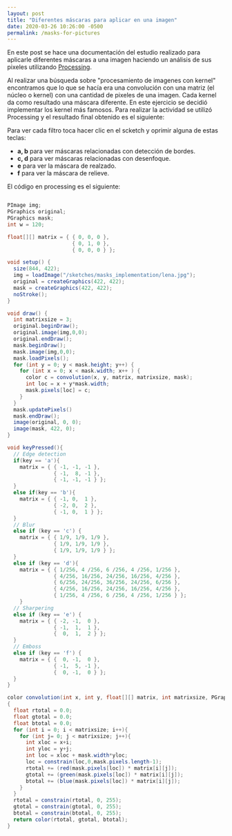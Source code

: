 ```yaml
---
layout: post
title: "Diferentes máscaras para aplicar en una imagen"
date: 2020-03-26 10:26:00 -0500
permalink: /masks-for-pictures
---
```


En este post se hace una documentación del estudio realizado para aplicarle diferentes máscaras a una imagen haciendo un análisis de sus pixeles utilizando [Processing](https://processing.org/).

Al realizar una búsqueda sobre "procesamiento de imagenes con kernel" encontramos que lo que se hacía era una convolución con una matriz (el núcleo o kernel) con una cantidad de pixeles de una imagen. Cada kernel da como resultado una máscara diferente. En este ejercicio se decidió implementar los kernel más famosos. Para realizar la actividad se utilizó Processing y el resultado final obtenido es el siguiente:

Para ver cada filtro toca hacer clic en el scketch y oprimir alguna de estas teclas:

- **a, b** para ver máscaras relacionadas con detección de bordes.
- **c, d** para ver máscaras relacionadas con desenfoque.
- **e** para ver la máscara de realzado.
- **f** para ver la máscara de relieve.

<script src="processing.js"></script>

<canvas data-processing-sources="/sketches/masks_implementation/masks_implementation.pde"></canvas>

El código en processing es el siguiente:

```java

PImage img;
PGraphics original;
PGraphics mask;
int w = 120;

float[][] matrix = { { 0, 0, 0 },
                     { 0, 1, 0 },
                     { 0, 0, 0 } };

void setup() {
  size(844, 422);
  img = loadImage("/sketches/masks_implementation/lena.jpg");
  original = createGraphics(422, 422);
  mask = createGraphics(422, 422);
  noStroke();
}

void draw() {
  int matrixsize = 3;
  original.beginDraw();
  original.image(img,0,0);
  original.endDraw();
  mask.beginDraw();
  mask.image(img,0,0);
  mask.loadPixels();
  for (int y = 0; y < mask.height; y++) {
    for (int x = 0; x < mask.width; x++ ) {
      color c = convolution(x, y, matrix, matrixsize, mask);
      int loc = x + y*mask.width;
      mask.pixels[loc] = c;
    }
  }
  mask.updatePixels()
  mask.endDraw();
  image(original, 0, 0);
  image(mask, 422, 0);
}

void keyPressed(){
  // Edge detection
  if(key == 'a'){
    matrix = { { -1, -1, -1 },
               { -1,  8, -1 },
               { -1, -1, -1 } };
  }
  else if(key == 'b'){
    matrix = { { -1, 0,  1 },
               { -2, 0,  2 },
               { -1, 0,  1 } };
  }
  // Blur
  else if (key == 'c') {
    matrix = { { 1/9, 1/9, 1/9 },
               { 1/9, 1/9, 1/9 },
               { 1/9, 1/9, 1/9 } };
  }
  else if (key == 'd'){
    matrix = { { 1/256, 4 /256, 6 /256, 4 /256, 1/256 },
               { 4/256, 16/256, 24/256, 16/256, 4/256 },
               { 6/256, 24/256, 36/256, 24/256, 6/256 },
               { 4/256, 16/256, 24/256, 16/256, 4/256 },
               { 1/256, 4 /256, 6 /256, 4 /256, 1/256 } };
    }
  // Sharpering
  else if (key == 'e') {
    matrix = { { -2, -1,  0 },
               { -1,  1,  1 },
               {  0,  1,  2 } };
  }
  // Emboss
  else if (key == 'f') {
    matrix = { {  0, -1,  0 },
               { -1,  5, -1 },
               {  0, -1,  0 } };
  }
}

color convolution(int x, int y, float[][] matrix, int matrixsize, PGraphics mask)
{
  float rtotal = 0.0;
  float gtotal = 0.0;
  float btotal = 0.0;
  for (int i = 0; i < matrixsize; i++){
    for (int j= 0; j < matrixsize; j++){
      int xloc = x+i;
      int yloc = y+j;
      int loc = xloc + mask.width*yloc;
      loc = constrain(loc,0,mask.pixels.length-1);
      rtotal += (red(mask.pixels[loc]) * matrix[i][j]);
      gtotal += (green(mask.pixels[loc]) * matrix[i][j]);
      btotal += (blue(mask.pixels[loc]) * matrix[i][j]);
    }
  }
  rtotal = constrain(rtotal, 0, 255);
  gtotal = constrain(gtotal, 0, 255);
  btotal = constrain(btotal, 0, 255);
  return color(rtotal, gtotal, btotal);
}


```
